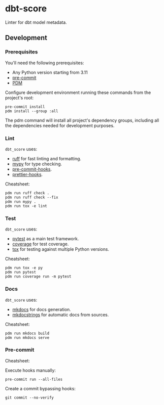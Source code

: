 # dbt-score

Linter for dbt model metadata.

## Development

### Prerequisites

You'll need the following prerequisites:

- Any Python version starting from 3.11
- [pre-commit](https://pre-commit.com/)
- [PDM](https://pdm-project.org/2.12/)

Configure development environment running these commands from the project's root:

```shell
pre-commit install
pdm install --group :all
```

The pdm command will install all project's dependency groups, including all the dependencies needed for development
purposes.

### Lint

`dbt_score` uses:

- [ruff](https://docs.astral.sh/ruff/) for fast linting and formatting.
- [mypy](https://mypy.readthedocs.io/en/stable/) for type checking.
- [pre-commit-hooks](https://github.com/pre-commit/pre-commit-hooks).
- [prettier-hooks](https://github.com/pre-commit/mirrors-prettier).

Cheatsheet:

```shell
pdm run ruff check .
pdm run ruff check --fix
pdm run mypy .
pdm run tox -e lint
```

### Test

`dbt_score` uses:

- [pytest](https://docs.pytest.org/) as a main test framework.
- [coverage](https://coverage.readthedocs.io/en/latest/index.html) for test coverage.
- [tox](https://tox.wiki/en/latest/) for testing against multiple Python versions.

Cheatsheet:

```shell
pdm run tox -e py
pdm run pytest
pdm run coverage run -m pytest
```

### Docs

`dbt_score` uses:

- [mkdocs](https://www.mkdocs.org/) for docs generation.
- [mkdocstrings](https://mkdocstrings.github.io/) for automatic docs from sources.

Cheatsheet:

```shell
pdm run mkdocs build
pdm run mkdocs serve
```

### Pre-commit

Cheatsheet:

Execute hooks manually:

```shell
pre-commit run --all-files
```

Create a commit bypassing hooks:

```shell
git commit --no-verify
```
